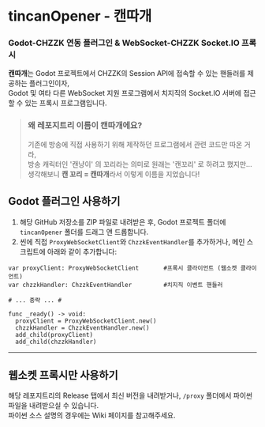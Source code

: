 # tincanOpener - 캔따개
### Godot-CHZZK 연동 플러그인 & WebSocket-CHZZK Socket.IO 프록시 

**캔따개**는 Godot 프로젝트에서 CHZZK의 Session API에 접속할 수 있는 핸들러를 제공하는 플러그인이자,
<br> Godot 및 여타 다른 WebSocket 지원 프로그램에서 치지직의 Socket.IO 서버에 접근할 수 있는 프록시 프로그램입니다.


> ### 왜 레포지트리 이름이 캔따개에요?
> 기존에 방송에 직접 사용하기 위해 제작하던 프로그램에서 관련 코드만 따온 거라,
<br> 방송 캐릭터인 '캔냥이' 의 꼬리라는 의미로 원래는 '캔꼬리' 로 하려고 했지만...
<br>  생각해보니 **캔 꼬리 = 캔따개**라서 이렇게 이름을 지었습니다!

## Godot 플러그인 사용하기
1. 해당 GitHub 저장소를 ZIP 파일로 내려받은 후, Godot 프로젝트 폴더에 ``tincanOpener`` 폴더를 드래그 앤 드롭합니다.
2. 씬에 직접 ``ProxyWebSocketClient``와 ``ChzzkEventHandler``를 추가하거나, 메인 스크립트에 아래와 같이 추가합니다:
```gdscript
var proxyClient: ProxyWebSocketClient		#프록시 클라이언트 (웹소켓 클라이언트)
var chzzkHandler: ChzzkEventHandler			#치지직 이벤트 핸들러

# ... 중략 ... #

func _ready() -> void:
  proxyClient = ProxyWebSocketClient.new()
  chzzkHandler = ChzzkEventHandler.new()
  add_child(proxyClient)
  add_child(chzzkHandler)
```
---
## 웹소켓 프록시만 사용하기
해당 레포지트리의 Release 탭에서 최신 버전을 내려받거나, `/proxy` 폴더에서 파이썬 파일을 내려받으실 수 있습니다.
<br> 파이썬 소스 설명의 경우에는 Wiki 페이지를 참고해주세요.
